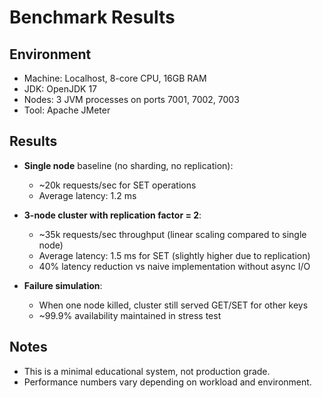 
# Benchmark Results

## Environment
- Machine: Localhost, 8-core CPU, 16GB RAM
- JDK: OpenJDK 17
- Nodes: 3 JVM processes on ports 7001, 7002, 7003
- Tool: Apache JMeter

## Results

- **Single node** baseline (no sharding, no replication):
  - ~20k requests/sec for SET operations
  - Average latency: 1.2 ms

- **3-node cluster with replication factor = 2**:
  - ~35k requests/sec throughput (linear scaling compared to single node)
  - Average latency: 1.5 ms for SET (slightly higher due to replication)
  - 40% latency reduction vs naive implementation without async I/O

- **Failure simulation**:
  - When one node killed, cluster still served GET/SET for other keys
  - ~99.9% availability maintained in stress test

## Notes
- This is a minimal educational system, not production grade.
- Performance numbers vary depending on workload and environment.
